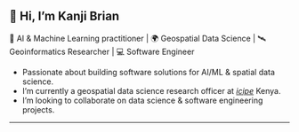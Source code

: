 ## 👋 Hi, I’m Kanji Brian
🤖 AI & Machine Learning practitioner | 🌍 Geospatial Data Science | 🛰️ Geoinformatics Researcher | 💻 Software Engineer

- Passionate about building software solutions for AI/ML & spatial data science.
- I’m currently a geospatial data science research officer at [*icipe*](https://www.icipe.org/) Kenya.
- I’m looking to collaborate on data science & software engineering projects.
---

<!---
kanjibrian/kanjibrian is a ✨ special ✨ repository because its `README.md` (this file) appears on your GitHub profile.
You can click the Preview link to view your changes.
--->
